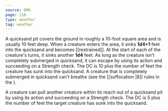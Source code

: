 ```yaml
---
source: DMG
page: 110
type: weather
tag: weather
---
```

A quicksand pit covers the ground in roughly a 10-foot square area and is usually 10 feet deep. When a creature enters the area, it sinks **1d4+1** feet into the quicksand and becomes [[restrained]]. At the start of each of the creature's turns, it sinks another **1d4** feet. As long as the creature isn't completely submerged in quicksand, it can escape by using its action and succeeding on a Strength check. The DC is 10 plus the number of feet the creature has sunk into the quicksand. A creature that is completely submerged in quicksand can't breathe (see the [[suffocation \|8]] rules in the ).

A creature can pull another creature within its reach out of a quicksand pit by using its action and succeeding on a Strength check. The DC is 5 plus the number of feet the target creature has sunk into the quicksand.

